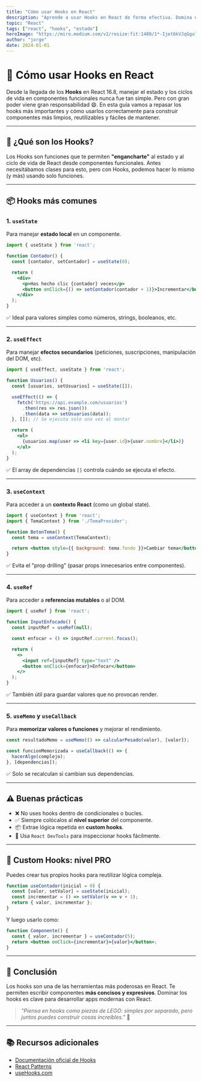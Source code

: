 ```yaml
---
title: "Cómo usar Hooks en React"
description: "Aprende a usar Hooks en React de forma efectiva. Domina useState, useEffect, useContext y más para escribir código limpio y reutilizable."
topic: "React"
tags: ["react", "hooks", "estado"]
heroImage: "https://miro.medium.com/v2/resize:fit:1400/1*-Ijet6kVJqGgul6adezDLQ.png"
author: "jorge"
date: 2024-01-01
---
```

# 🧠 Cómo usar Hooks en React  

Desde la llegada de los **Hooks** en React 16.8, manejar el estado y los ciclos de vida en componentes funcionales nunca fue tan simple. Pero con gran poder viene gran responsabilidad 😄. En esta guía vamos a repasar los hooks más importantes y cómo usarlos correctamente para construir componentes más limpios, reutilizables y fáciles de mantener.

---

## 🔧 ¿Qué son los Hooks?

Los Hooks son funciones que te permiten **"engancharte"** al estado y al ciclo de vida de React desde componentes funcionales. Antes necesitábamos clases para esto, pero con Hooks, podemos hacer lo mismo (y más) usando solo funciones.

---

## 📦 Hooks más comunes

### 1. `useState`
Para manejar **estado local** en un componente.

```jsx
import { useState } from 'react';

function Contador() {
  const [contador, setContador] = useState(0);

  return (
    <div>
      <p>Has hecho clic {contador} veces</p>
      <button onClick={() => setContador(contador + 1)}>Incrementar</button>
    </div>
  );
}
```

✅ Ideal para valores simples como números, strings, booleanos, etc.

---

### 2. `useEffect`
Para manejar **efectos secundarios** (peticiones, suscripciones, manipulación del DOM, etc).

```jsx
import { useEffect, useState } from 'react';

function Usuarios() {
  const [usuarios, setUsuarios] = useState([]);

  useEffect(() => {
    fetch('https://api.example.com/usuarios')
      .then(res => res.json())
      .then(data => setUsuarios(data));
  }, []); // Se ejecuta solo una vez al montar

  return (
    <ul>
      {usuarios.map(user => <li key={user.id}>{user.nombre}</li>)}
    </ul>
  );
}
```

✅ El array de dependencias `[]` controla cuándo se ejecuta el efecto.

---

### 3. `useContext`
Para acceder a un **contexto React** (como un global state).

```jsx
import { useContext } from 'react';
import { TemaContext } from './TemaProvider';

function BotonTema() {
  const tema = useContext(TemaContext);

  return <button style={{ background: tema.fondo }}>Cambiar tema</button>;
}
```

✅ Evita el "prop drilling" (pasar props innecesarios entre componentes).

---

### 4. `useRef`
Para acceder a **referencias mutables** o al DOM.

```jsx
import { useRef } from 'react';

function InputEnfocado() {
  const inputRef = useRef(null);

  const enfocar = () => inputRef.current.focus();

  return (
    <>
      <input ref={inputRef} type="text" />
      <button onClick={enfocar}>Enfocar</button>
    </>
  );
}
```

✅ También útil para guardar valores que no provocan render.

---

### 5. `useMemo` y `useCallback`
Para **memorizar valores o funciones** y mejorar el rendimiento.

```jsx
const resultadoMemo = useMemo(() => calcularPesado(valor), [valor]);

const funcionMemorizada = useCallback(() => {
  hacerAlgo(complejo);
}, [dependencias]);
```

✅ Solo se recalculan si cambian sus dependencias.

---

## ⚠️ Buenas prácticas

- ❌ No uses hooks dentro de condicionales o bucles.
- ✅ Siempre colócalos al **nivel superior** del componente.
- 📦 Extrae lógica repetida en **custom hooks**.
- 🧪 Usa `React DevTools` para inspeccionar hooks fácilmente.

---

## 🧪 Custom Hooks: nivel PRO

Puedes crear tus propios hooks para reutilizar lógica compleja.

```jsx
function useContador(inicial = 0) {
  const [valor, setValor] = useState(inicial);
  const incrementar = () => setValor(v => v + 1);
  return { valor, incrementar };
}
```

Y luego usarlo como:

```jsx
function Componente() {
  const { valor, incrementar } = useContador(5);
  return <button onClick={incrementar}>{valor}</button>;
}
```

---

## 🎯 Conclusión

Los hooks son una de las herramientas más poderosas en React. Te permiten escribir componentes **más concisos y expresivos**. Dominar los hooks es clave para desarrollar apps modernas con React.

> _"Piensa en hooks como piezas de LEGO: simples por separado, pero juntos puedes construir cosas increíbles."_ 🧱

---

## 📚 Recursos adicionales

- [Documentación oficial de Hooks](https://reactjs.org/docs/hooks-intro.html)
- [React Patterns](https://reactpatterns.com/)
- [useHooks.com](https://usehooks.com)
